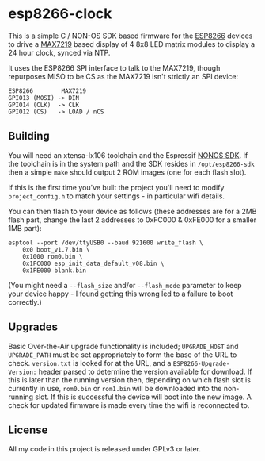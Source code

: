esp8266-clock
=============

This is a simple C / NON-OS SDK based firmware for the
[ESP8266](https://espressif.com/en/products/hardware/esp8266ex/overview)
devices to drive a
[MAX7219](https://www.maximintegrated.com/en/products/power/display-power-control/MAX7219.html)
based display of 4 8x8 LED matrix modules to display a 24 hour clock, synced
via NTP.

It uses the ESP8266 SPI interface to talk to the MAX7219, though repurposes
MISO to be CS as the MAX7219 isn't strictly an SPI device:

```
ESP8266        MAX7219
GPIO13 (MOSI) -> DIN
GPIO14 (CLK)  -> CLK
GPIO12 (CS)   -> LOAD / nCS
```

Building
--------

You will need an xtensa-lx106 toolchain and the Espressif [NONOS
SDK](https://github.com/espressif/ESP8266_NONOS_SDK). If the toolchain is in
the system path and the SDK resides in `/opt/esp8266-sdk` then a simple `make`
should output 2 ROM images (one for each flash slot).

If this is the first time you've built the project you'll need to modify
`project_config.h` to match your settings - in particular wifi details.

You can then flash to your device as follows (these addresses are for a 2MB
flash part, change the last 2 addresses to 0xFC000 & 0xFE000 for a smaller 1MB
part):

```
esptool --port /dev/ttyUSB0 --baud 921600 write_flash \
	0x0 boot_v1.7.bin \
	0x1000 rom0.bin \
	0x1FC000 esp_init_data_default_v08.bin \
	0x1FE000 blank.bin
```

(You might need a `--flash_size` and/or `--flash_mode` parameter to keep your
device happy - I found getting this wrong led to a failure to boot correctly.)

Upgrades
--------

Basic Over-the-Air upgrade functionality is included; `UPGRADE_HOST` and
`UPGRADE_PATH` must be set appropriately to form the base of the URL to check.
`version.txt` is looked for at the URL, and a `ESP8266-Upgrade-Version:` header
parsed to determine the version available for download. If this is later than
the running version then, depending on which flash slot is currently in use,
`rom0.bin` or `rom1.bin` will be downloaded into the non-running slot. If this
is successful the device will boot into the new image. A check for updated
firmware is made every time the wifi is reconnected to.

License
-------

All my code in this project is released under GPLv3 or later.
